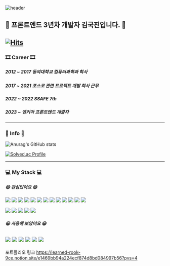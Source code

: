 ![header](https://capsule-render.vercel.app/api?type=waving&color=auto&height=300&section=header&text=KukJinKim%20GitHub&fontSize=70)  
 ## 🌱 프론트엔드 3년차 개발자 김국진입니다. 🌱
[![Hits](https://hits.seeyoufarm.com/api/count/incr/badge.svg?url=https%3A%2F%2Fgithub.com%2FKukJinKim0211&count_bg=%239AE77F&title_bg=%235FC056&icon=&icon_color=%23E7E7E7&title=hits&edge_flat=false)](https://hits.seeyoufarm.com)
 --------
 ### 🎞 Career 🎞
 ##### 2012 ~ 2017 동의대학교 컴퓨터과학과 학사
 
 ##### 2017 ~ 2021 포스코 관련 프로젝트 개발 회사 근무
 
 ##### 2022 ~ 2022 SSAFE 7th

 ##### 2023 ~ 엔키아 프론트엔드 개발자
 -----
 ### 📃 Info 📃
 ![Anurag's GitHub stats](https://github-readme-stats.vercel.app/api?username=KukjinKim0211&show_icons=true&theme=radical)
 
 [![Solved.ac Profile](http://mazassumnida.wtf/api/generate_badge?boj=kimdev)](https://solved.ac/kimdev)
 
-----
### 💻 My Stack 💻<br>

##### 😄 관심있어요 😄
<img src="https://img.shields.io/badge/HTML5-E34F26?style=flat&logo=HTML5&logoColor=white"/> <img src="https://img.shields.io/badge/CSS3-1572B6?style=flat&logo=CSS3&logoColor=white"/> <img src="https://img.shields.io/badge/JavaScript-F7DF1E?style=flat&logo=JavaScript&logoColor=white"/> <img src="https://img.shields.io/badge/TypeScript-3178C6?style=flat&logo=TypeScript&logoColor=white"/> <img src="https://img.shields.io/badge/React-61DAFB?style=flat&logo=React&logoColor=white"/> <img src="https://img.shields.io/badge/CreateReactApp-09D3AC?style=flat&logo=CreateReactApp&logoColor=white"/> 
<img src="https://img.shields.io/badge/Vue.js-4FC08D?style=flat&logo=Vue.js&logoColor=white"/> <img src="https://img.shields.io/badge/Axios-5A29E4?style=flat&logo=Axios&logoColor=white"/> <img src="https://img.shields.io/badge/Bable-F9DC3E?style=flat&logo=Babel&logoColor=white"/> <img src="https://img.shields.io/badge/ESLint-4B32C3?style=flat&logo=ESLint&logoColor=white"/> <img src="https://img.shields.io/badge/Node.js-339933?style=flat&logo=Node.js&logoColor=white"/> <img src="https://img.shields.io/badge/ts-node-3178C6?style=flat&logo=ts-node&logoColor=white"/> <img src="https://img.shields.io/badge/Express-000000?style=flat&logo=Express&logoColor=white"/> 

<img src="https://img.shields.io/badge/Git-F05032?style=flat&logo=Git&logoColor=white"/> <img src="https://img.shields.io/badge/GitHub-181717?style=flat&logo=GitHub&logoColor=white"/> <img src="https://img.shields.io/badge/GitLab-Fc6D26?style=flat&logo=GitLab&logoColor=white"/> <img src="https://img.shields.io/badge/Figma-F24E1E?style=flat&logo=Figma&logoColor=white"/> <img src="https://img.shields.io/badge/JiraSoftware-0052cc?style=flat&logo=JiraSoftware&logoColor=white"/> 


##### 😀 사용해 보았어요 😀
<img src="https://img.shields.io/badge/C++-00599C?style=flat&logo=C++&logoColor=white"/> <img src="https://img.shields.io/badge/CSharp-00599C?style=flat&logo=CSharp&logoColor=white"/> <img src="https://img.shields.io/badge/SpringBoot-6DB33F?style=flat&logo=Spring&logoColor=white"/> <img src="https://img.shields.io/badge/jQuery-0769AD?style=flat&logo=jQuery&logoColor=white"/> <img src="https://img.shields.io/badge/MySQL-4479A1?style=flat&logo=MySQL&logoColor=white"/> <img src="https://img.shields.io/badge/Oracle-F80000?style=flat&logo=Oracle&logoColor=white"/> 
-----

포트폴리오 링크
https://learned-rook-9ce.notion.site/e1469bb94a224ecf874d8bd084997b56?pvs=4
